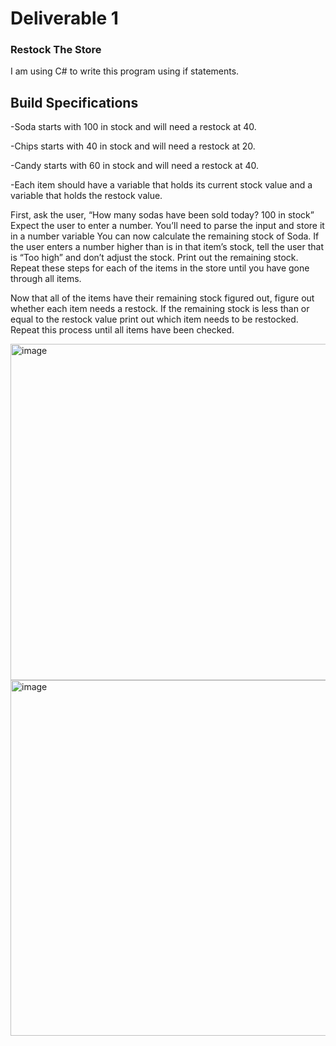 # Deliverable 1 #

### Restock The Store ###

I am using C# to write this program using if statements.

## Build Specifications ##

-Soda starts with 100 in stock and will need a restock at 40.

-Chips starts with 40 in stock and will need a restock at 20.

-Candy starts with 60 in stock and will need a restock at 40.

-Each item should have a variable that holds its current stock value and a variable that holds the restock value.

First, ask the user, “How many sodas have been sold today? 100 in stock” Expect the user to enter a number. You’ll need to parse the input and store it in a number variable You can now calculate the remaining stock of Soda. If the user enters a number higher than is in that item’s stock, tell the user that is “Too high” and don’t adjust the stock. Print out the remaining stock. Repeat these steps for each of the items in the store until you have gone through all items.

Now that all of the items have their remaining stock figured out, figure out whether each item needs a restock.  If the remaining stock is less than or equal to the restock value print out which item needs to be restocked. Repeat this process until all items have been checked.

<img width="538" alt="image" src="https://github.com/user-attachments/assets/cb179937-f45e-48e1-b9b0-d29f256e354e">

<img width="569" alt="image" src="https://github.com/user-attachments/assets/4f76dd9a-f273-47c9-8da0-63563a81cab4">


